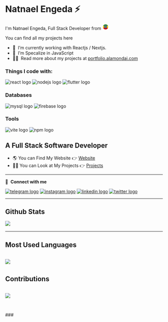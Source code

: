 <h1 >Natnael Engeda ⚡</h1>
<p>I'm Natnael Engeda, Full Stack Developer from <img src="./logos/ethiopia-2.png" width="20" /> </p>

You can find all my projects here

- 🔭 &nbsp;I’m currently working with Reactjs / Nextjs.
- 🌱 &nbsp;I’m Specalize in JavaScript
- 👨‍💻 &nbsp;Read more about my projects at [portfolio.alamondai.com](https://portfolio.alamondai.com/portfolio)

<h3>Things I code with: </h3>
<p>
  <img src="https://cdn.jsdelivr.net/gh/devicons/devicon/icons/react/react-original.svg" height="40" alt="react logo"  />
<!--   <img src="https://cdn.jsdelivr.net/gh/devicons/devicon/icons/vuejs/vuejs-original.svg" height="40" alt="vuejs logo"  /> -->
  <img src="https://cdn.jsdelivr.net/gh/devicons/devicon/icons/nodejs/nodejs-original.svg" height="40" alt="nodejs logo"  />
<!-- <img src="https://cdn.jsdelivr.net/gh/devicons/devicon/icons/php/php-original.svg" height="40" alt="php logo"  /> -->
<!--   <img src="https://upload.wikimedia.org/wikipedia/commons/thumb/9/9a/Laravel.svg/1969px-Laravel.svg.png" height="40" alt="laravel logo"  /> -->
<img src="https://cdn.jsdelivr.net/gh/devicons/devicon/icons/flutter/flutter-original.svg" height="40" alt="flutter logo"  />

<h3>Databases</h3>
<p>
  <img src="https://cdn.jsdelivr.net/gh/devicons/devicon/icons/mysql/mysql-original.svg" height="40" alt="mysql logo"  />
  <img src="https://cdn.jsdelivr.net/gh/devicons/devicon/icons/firebase/firebase-plain.svg" height="40" alt="firebase logo"  />
</p>

<h3>Tools</h3>
<p>
  <img src="https://skillicons.dev/icons?i=vite" height="40" alt="vite logo"  />
  <img src="https://cdn.jsdelivr.net/gh/devicons/devicon/icons/npm/npm-original-wordmark.svg" height="40" alt="npm logo"  />
</p>

</p>

<h2>A Full Stack Software Developer</h2>

- 🌎 You can Find My Website 👉 [Website](https://portfolio.alamondai.com)
- 👨‍💻 You can Look at My Projects 👉 [Projects](https://portfolio.alamondai.com/portfolio)

---

<!-- 📊 &nbsp;**This week I spent my time on**

![Wwakatime stats](https://github-readme-stats-taupe-two.vercel.app/api/wakatime?username=natnaelengeda&hide_title=true&hide_border=true&langs_count=5&bg_color=00000000&text_color=777) -->

🔗 &nbsp;**Connect with me**

<p>
<a href="https://t.me/natnaelengeda" target="_black"><img src="https://raw.githubusercontent.com/maurodesouza/profile-readme-generator/master/src/assets/icons/social/telegram/default.svg" width="52" height="40" alt="telegram logo"/></a>
<a href="https://instagram.com/natnaelengeda" target="_blank"><img src="https://raw.githubusercontent.com/maurodesouza/profile-readme-generator/master/src/assets/icons/social/instagram/default.svg" width="52" height="40" alt="instagram logo"  /></a>
<a href="https://www.linkedin.com/in/natnaelengeda" target="_blank"><img src="https://raw.githubusercontent.com/maurodesouza/profile-readme-generator/master/src/assets/icons/social/linkedin/default.svg" width="52" height="40" alt="linkedin logo"/></a>
<a href="https://twitter.com/natnaelengeda" target="_blank"><img src="https://raw.githubusercontent.com/maurodesouza/profile-readme-generator/master/src/assets/icons/social/twitter/default.svg" width="52" height="40" alt="twitter logo"/></a>


---
<h2>Github Stats</h2>

![](https://github-readme-stats.vercel.app/api?username=natnaelengeda&theme=dark&hide_border=true&include_all_commits=true&count_private=true)<br/>

---
<h2>Most Used Languages</h1>

![](https://github-readme-stats.vercel.app/api/top-langs/?username=natnaelengeda&theme=dark&hide_border=true&include_all_commits=true&count_private=true&layout=compact)
---
<h2>Contributions</h2>


![](https://github-readme-streak-stats.herokuapp.com/?user=natnaelengeda&theme=dark&hide_border=true)<br/>
---
###
<br clear="both">
###
